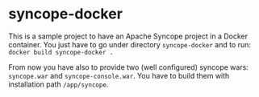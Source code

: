 # syncope-docker

This is a sample project to have an Apache Syncope project in a Docker container.
You just have to go under directory `syncope-docker` and to run:
``
docker build syncope-docker .
``

From now you have also to provide two (well configured) syncope wars: `syncope.war` and `syncope-console.war`.
You have to build them with installation path `/app/syncope`. 
